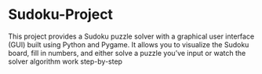 # Sudoku-Project
This project provides a Sudoku puzzle solver with a graphical user interface (GUI) built using Python and Pygame. It allows you to visualize the Sudoku board, fill in numbers, and either solve a puzzle you’ve input or watch the solver algorithm work step-by-step
